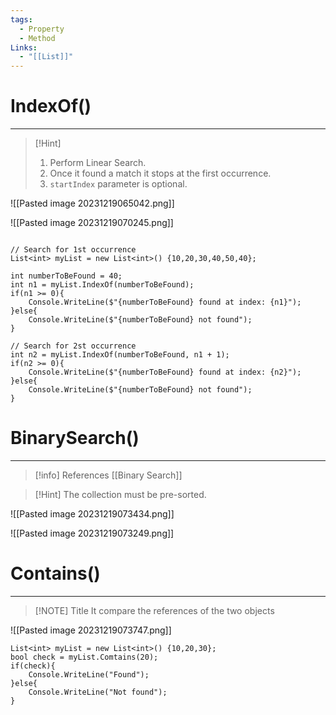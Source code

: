 ```yaml
---
tags:
  - Property
  - Method
Links:
  - "[[List]]"
---
```


# IndexOf()
---
>[!Hint]
>1. Perform Linear Search.
>2. Once it found a match it stops at the first occurrence.
>3. `startIndex` parameter is optional.

![[Pasted image 20231219065042.png]]

![[Pasted image 20231219070245.png]]

```CSharp

// Search for 1st occurrence
List<int> myList = new List<int>() {10,20,30,40,50,40};

int numberToBeFound = 40;
int n1 = myList.IndexOf(numberToBeFound);
if(n1 >= 0){
	Console.WriteLine($"{numberToBeFound} found at index: {n1}");
}else{
	Console.WriteLine($"{numberToBeFound} not found");
}

// Search for 2st occurrence
int n2 = myList.IndexOf(numberToBeFound, n1 + 1);
if(n2 >= 0){
	Console.WriteLine($"{numberToBeFound} found at index: {n2}");
}else{
	Console.WriteLine($"{numberToBeFound} not found");
}

```


# BinarySearch()
---
>[!info] References
>[[Binary Search]]

>[!Hint]
>The collection must be pre-sorted.

![[Pasted image 20231219073434.png]]

![[Pasted image 20231219073249.png]]

# Contains()
---

> [!NOTE] Title
> It compare the references of the two objects

![[Pasted image 20231219073747.png]]

```CSharp
List<int> myList = new List<int>() {10,20,30};
bool check = myList.Comtains(20);
if(check){
	Console.WriteLine("Found");
}else{
	Console.WriteLine("Not found");
}
```

























































